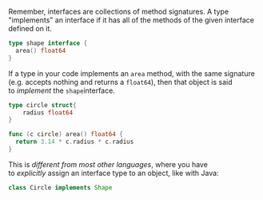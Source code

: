 Remember, interfaces are collections of method signatures. A type "implements" an interface if it has all of the methods of the given interface defined on it.

```go
type shape interface {
  area() float64
}
```

If a type in your code implements an `area` method, with the same signature (e.g. accepts nothing and returns a `float64`), then that object is said to _implement_ the `shape`interface.

```go
type circle struct{
	radius float64
}

func (c circle) area() float64 {
  return 3.14 * c.radius * c.radius
}
```

This is _different from most other languages_, where you have to _explicitly_ assign an interface type to an object, like with Java:

```java
class Circle implements Shape
```